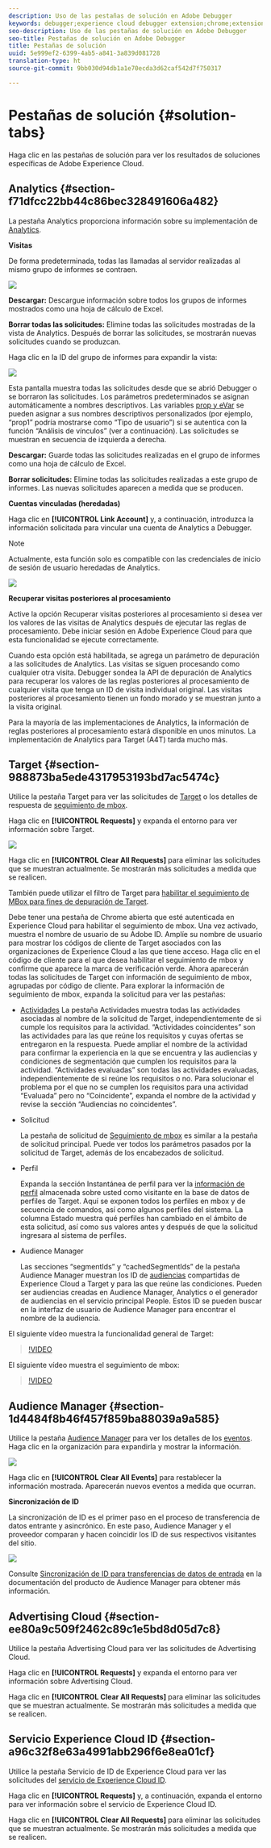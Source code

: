 ```yaml
---
description: Uso de las pestañas de solución en Adobe Debugger
keywords: debugger;experience cloud debugger extension;chrome;extension;summary;clear;requests;solutions;solution;information;analytics;target;audience manager;media optimizer;amo;id service
seo-description: Uso de las pestañas de solución en Adobe Debugger
seo-title: Pestañas de solución en Adobe Debugger
title: Pestañas de solución
uuid: 5e999ef2-6399-4ab5-a841-3a839d081728
translation-type: ht
source-git-commit: 9bb030d94db1a1e70ecda3d62caf542d7f750317

---
```



# Pestañas de solución {#solution-tabs}

Haga clic en las pestañas de solución para ver los resultados de soluciones específicas de Adobe Experience Cloud.

## Analytics {#section-f71dfcc22bb44c86bec328491606a482}

La pestaña Analytics proporciona información sobre su implementación de [Analytics](https://docs.adobe.com/content/help/es-ES/analytics/landing/home.html).

**Visitas**

De forma predeterminada, todas las llamadas al servidor realizadas al mismo grupo de informes se contraen.

![](assets/analytics-hits.jpg)

**Descargar:** Descargue información sobre todos los grupos de informes mostrados como una hoja de cálculo de Excel.

**Borrar todas las solicitudes:** Elimine todas las solicitudes mostradas de la vista de Analytics. Después de borrar las solicitudes, se mostrarán nuevas solicitudes cuando se produzcan.

Haga clic en la ID del grupo de informes para expandir la vista:

![](assets/analytics-hits-expand.jpg)

Esta pantalla muestra todas las solicitudes desde que se abrió Debugger o se borraron las solicitudes. Los parámetros predeterminados se asignan automáticamente a nombres descriptivos. Las variables [prop y eVar](https://docs.adobe.com/content/help/es-ES/analytics/implementation/vars/page-vars/evar.html) se pueden asignar a sus nombres descriptivos personalizados (por ejemplo, “prop1” podría mostrarse como “Tipo de usuario”) si se autentica con la función “Análisis de vínculos” (ver a continuación). Las solicitudes se muestran en secuencia de izquierda a derecha.

**Descargar:** Guarde todas las solicitudes realizadas en el grupo de informes como una hoja de cálculo de Excel.

**Borrar solicitudes:** Elimine todas las solicitudes realizadas a este grupo de informes. Las nuevas solicitudes aparecen a medida que se producen.

**Cuentas vinculadas (heredadas)**

Haga clic en **[!UICONTROL Link Account]** y, a continuación, introduzca la información solicitada para vincular una cuenta de Analytics a Debugger.

>[!NOTE]
>
>Actualmente, esta función solo es compatible con las credenciales de inicio de sesión de usuario heredadas de Analytics.

![](assets/analytics-link-account.jpg)

**Recuperar visitas posteriores al procesamiento**

Active la opción Recuperar visitas posteriores al procesamiento si desea ver los valores de las visitas de Analytics después de ejecutar las reglas de procesamiento. Debe iniciar sesión en Adobe Experience Cloud para que esta funcionalidad se ejecute correctamente.

Cuando esta opción está habilitada, se agrega un parámetro de depuración a las solicitudes de Analytics. Las visitas se siguen procesando como cualquier otra visita. Debugger sondea la API de depuración de Analytics para recuperar los valores de las reglas posteriores al procesamiento de cualquier visita que tenga un ID de visita individual original. Las visitas posteriores al procesamiento tienen un fondo morado y se muestran junto a la visita original.

Para la mayoría de las implementaciones de Analytics, la información de reglas posteriores al procesamiento estará disponible en unos minutos. La implementación de Analytics para Target (A4T) tarda mucho más.

## Target {#section-988873ba5ede4317953193bd7ac5474c}

Utilice la pestaña Target para ver las solicitudes de [Target](https://docs.adobe.com/content/help/es-ES/target/using/target-home.html) o los detalles de respuesta de [seguimiento de mbox](https://docs.adobe.com/content/help/es-ES/target/using/activities/troubleshoot-activities/content-trouble.html).

Haga clic en **[!UICONTROL Requests]** y expanda el entorno para ver información sobre Target.

![](assets/target-requests.jpg)

Haga clic en **[!UICONTROL Clear All Requests]** para eliminar las solicitudes que se muestran actualmente. Se mostrarán más solicitudes a medida que se realicen.

También puede utilizar el filtro de Target para [habilitar el seguimiento de MBox para fines de depuración de Target](https://docs.adobe.com/content/help/es-ES/target/using/activities/troubleshoot-activities/content-trouble.html).

Debe tener una pestaña de Chrome abierta que esté autenticada en Experience Cloud para habilitar el seguimiento de mbox. Una vez activado, muestra el nombre de usuario de su Adobe ID. Amplíe su nombre de usuario para mostrar los códigos de cliente de Target asociados con las organizaciones de Experience Cloud a las que tiene acceso. Haga clic en el código de cliente para el que desea habilitar el seguimiento de mbox y confirme que aparece la marca de verificación verde. Ahora aparecerán todas las solicitudes de Target con información de seguimiento de mbox, agrupadas por código de cliente. Para explorar la información de seguimiento de mbox, expanda la solicitud para ver las pestañas:

* [Actividades](https://docs.adobe.com/content/help/es-ES/target/using/activities/activities.html)  La pestaña Actividades muestra todas las actividades asociadas al nombre de la solicitud de Target, independientemente de si cumple los requisitos para la actividad. “Actividades coincidentes” son las actividades para las que reúne los requisitos y cuyas ofertas se entregaron en la respuesta. Puede ampliar el nombre de la actividad para confirmar la experiencia en la que se encuentra y las audiencias y condiciones de segmentación que cumplen los requisitos para la actividad. “Actividades evaluadas” son todas las actividades evaluadas, independientemente de si reúne los requisitos o no. Para solucionar el problema por el que no se cumplen los requisitos para una actividad “Evaluada” pero no “Coincidente”, expanda el nombre de la actividad y revise la sección “Audiencias no coincidentes”.

* Solicitud

   La pestaña de solicitud de [Seguimiento de mbox](https://docs.adobe.com/content/help/es-ES/target/using/activities/troubleshoot-activities/content-trouble.html) es similar a la pestaña de solicitud principal. Puede ver todos los parámetros pasados por la solicitud de Target, además de los encabezados de solicitud.
* Perfil

   Expanda la sección Instantánea de perfil para ver la [información de perfil](https://docs.adobe.com/content/help/es-ES/target/using/audiences/visitor-profiles/variables-profiles-parameters-methods.html) almacenada sobre usted como visitante en la base de datos de perfiles de Target. Aquí se exponen todos los perfiles en mbox y de secuencia de comandos, así como algunos perfiles del sistema. La columna Estado muestra qué perfiles han cambiado en el ámbito de esta solicitud, así como sus valores antes y después de que la solicitud ingresara al sistema de perfiles.
* Audience Manager

   Las secciones “segmentIds” y “cachedSegmentIds” de la pestaña Audience Manager muestran los ID de [audiencias](https://docs.adobe.com/content/help/es-ES/target/using/audiences/target.html) compartidas de Experience Cloud a Target y para las que reúne las condiciones. Pueden ser audiencias creadas en Audience Manager, Analytics o el generador de audiencias en el servicio principal People. Estos ID se pueden buscar en la interfaz de usuario de Audience Manager para encontrar el nombre de la audiencia.

El siguiente vídeo muestra la funcionalidad general de Target:

>[!VIDEO](https://video.tv.adobe.com/v/23115t2/?captions=spa)

El siguiente vídeo muestra el seguimiento de mbox:

>[!VIDEO](https://video.tv.adobe.com/v/23113t2/?captions=spa)

## Audience Manager {#section-1d4484f8b46f457f859ba88039a9a585}

Utilice la pestaña [Audience Manager](https://docs.adobe.com/content/help/es-ES/audience-manager/user-guide/aam-home.html) para ver los detalles de los [eventos](https://docs.adobe.com/content/help/es-ES/audience-manager/user-guide/api-and-sdk-code/dcs/dcs-event-calls/dcs-event-calls.html). Haga clic en la organización para expandirla y mostrar la información.

![](assets/audience-manager.jpg)

Haga clic en **[!UICONTROL Clear All Events]** para restablecer la información mostrada. Aparecerán nuevos eventos a medida que ocurran.

**Sincronización de ID**

La sincronización de ID es el primer paso en el proceso de transferencia de datos entrante y asincrónico. En este paso, Audience Manager y el proveedor comparan y hacen coincidir los ID de sus respectivos visitantes del sitio.

![](assets/aam-idsync.jpg)

Consulte [Sincronización de ID para transferencias de datos de entrada](https://docs.adobe.com/content/help/es-ES/audience-manager/user-guide/implementation-integration-guides/sending-audience-data/batch-data-transfer-process/id-sync-http.html) en la documentación del producto de Audience Manager para obtener más información.

## Advertising Cloud {#section-ee80a9c509f2462c89c1e5bd8d05d7c8}

Utilice la pestaña Advertising Cloud para ver las solicitudes de Advertising Cloud.

Haga clic en **[!UICONTROL Requests]** y expanda el entorno para ver información sobre Advertising Cloud.

Haga clic en **[!UICONTROL Clear All Requests]** para eliminar las solicitudes que se muestran actualmente. Se mostrarán más solicitudes a medida que se realicen.

## Servicio Experience Cloud ID {#section-a96c32f8e63a4991abb296f6e8ea01cf}

Utilice la pestaña Servicio de ID de Experience Cloud para ver las solicitudes del [servicio de Experience Cloud ID](https://docs.adobe.com/content/help/es-ES/id-service/using/home.html).

Haga clic en **[!UICONTROL Requests]** y, a continuación, expanda el entorno para ver información sobre el servicio de Experience Cloud ID.

Haga clic en **[!UICONTROL Clear All Requests]** para eliminar las solicitudes que se muestran actualmente. Se mostrarán más solicitudes a medida que se realicen.
